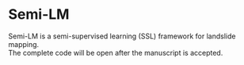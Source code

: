 # Semi-LM
Semi-LM is a  semi-supervised learning (SSL) framework for landslide mapping.  
The complete code will be open  after the manuscript is accepted.
